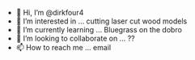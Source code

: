 - 👋 Hi, I’m @dirkfour4
- 👀 I’m interested in ... cutting laser cut wood models
- 🌱 I’m currently learning ... Bluegrass on the dobro
- 💞️ I’m looking to collaborate on ... ??
- 📫 How to reach me ... email

<!---
dirkfour4/dirkfour4 is a ✨ special ✨ repository because its `README.md` (this file) appears on your GitHub profile.
You can click the Preview link to take a look at your changes.
--->
